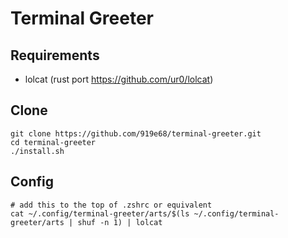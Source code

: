 # Terminal Greeter

## Requirements

- lolcat (rust port <https://github.com/ur0/lolcat>)

## Clone

```text
git clone https://github.com/919e68/terminal-greeter.git
cd terminal-greeter
./install.sh
```

## Config

```text
# add this to the top of .zshrc or equivalent
cat ~/.config/terminal-greeter/arts/$(ls ~/.config/terminal-greeter/arts | shuf -n 1) | lolcat
```
